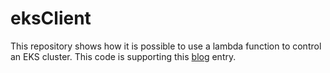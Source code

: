 # eksClient
This repository shows how it is possible to use a lambda function
to control an EKS cluster.  This code is supporting this [blog](http://www.nickaws.net/aws/2018/08/26/Interacting-with-EKS-via-Lambda.html) entry.

